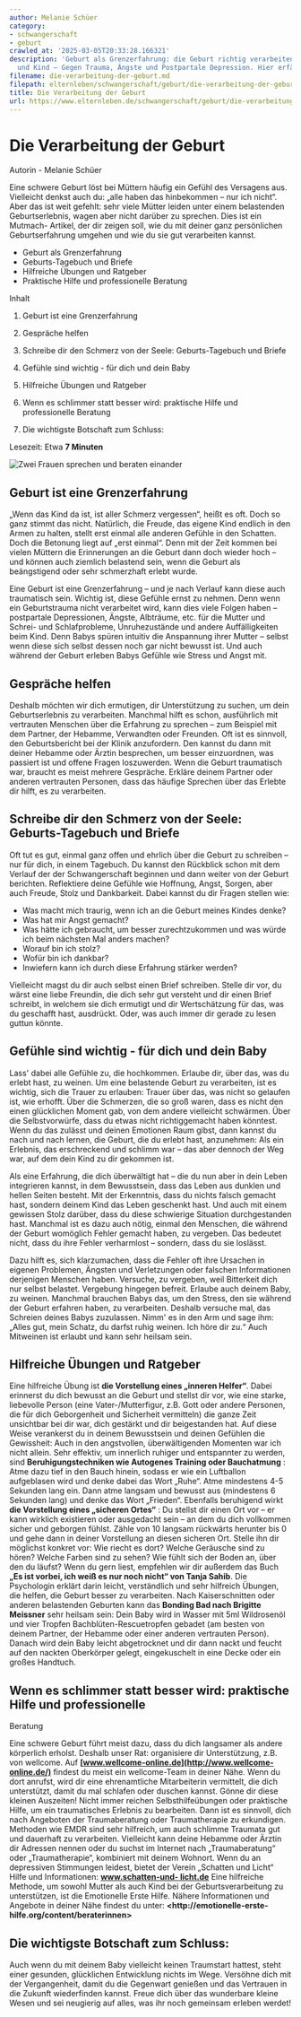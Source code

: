 ```yaml
---
author: Melanie Schüer
category:
- schwangerschaft
- geburt
crawled_at: '2025-03-05T20:33:28.166321'
description: 'Geburt als Grenzerfahrung: die Geburt richtig verarbeiten für Mutter
  und Kind – Gegen Trauma, Ängste und Postpartale Depression. Hier erfährst du mehr'
filename: die-verarbeitung-der-geburt.md
filepath: elternleben/schwangerschaft/geburt/die-verarbeitung-der-geburt.md
title: Die Verarbeitung der Geburt
url: https://www.elternleben.de/schwangerschaft/geburt/die-verarbeitung-der-geburt/
---
```


#  Die Verarbeitung der Geburt

Autorin - Melanie Schüer

Eine schwere Geburt löst bei Müttern häufig ein Gefühl des Versagens aus.
Vielleicht denkst auch du: „alle haben das hinbekommen – nur ich nicht“. Aber
das ist weit gefehlt: sehr viele Mütter leiden unter einem belastenden
Geburtserlebnis, wagen aber nicht darüber zu sprechen. Dies ist ein Mutmach-
Artikel, der dir zeigen soll, wie du mit deiner ganz persönlichen
Geburtserfahrung umgehen und wie du sie gut verarbeiten kannst.

  * <link internal-link>Geburt als Grenzerfahrung
  * <link internal-link>Geburts-Tagebuch und Briefe
  * <link internal-link>Hilfreiche Übungen und Ratgeber
  * <link internal-link>Praktische Hilfe und professionelle Beratung

Inhalt

1. Geburt ist eine Grenzerfahrung

2. Gespräche helfen

3. Schreibe dir den Schmerz von der Seele: Geburts-Tagebuch und Briefe

4. Gefühle sind wichtig - für dich und dein Baby

5. Hilfreiche Übungen und Ratgeber

6. Wenn es schlimmer statt besser wird: praktische Hilfe und professionelle Beratung

7. Die wichtigste Botschaft zum Schluss:

Lesezeit: Etwa **7 Minuten**

![Zwei Frauen sprechen und beraten einander
](/fileadmin/_processed_/c/1/csm_Artikel_Die_Verarbeitung_der_Geburt_d67399308b.jpg)

##  Geburt ist eine Grenzerfahrung

„Wenn das Kind da ist, ist aller Schmerz vergessen“, heißt es oft. Doch so
ganz stimmt das nicht. Natürlich, die Freude, das eigene Kind endlich in den
Armen zu halten, stellt erst einmal alle anderen Gefühle in den Schatten. Doch
die Betonung liegt auf „erst einmal“. Denn mit der Zeit kommen bei vielen
Müttern die Erinnerungen an die Geburt dann doch wieder hoch – und können auch
ziemlich belastend sein, wenn die Geburt als beängstigend oder sehr
schmerzhaft erlebt wurde.  
  
Eine Geburt ist eine Grenzerfahrung – und je nach Verlauf kann diese auch
traumatisch sein. Wichtig ist, diese Gefühle ernst zu nehmen. Denn wenn ein
Geburtstrauma nicht verarbeitet wird, kann dies viele Folgen haben –
postpartale Depressionen, Ängste, Albträume, etc. für die Mutter und Schrei-
und Schlafprobleme, Unruhezustände und andere Auffälligkeiten beim Kind. Denn
Babys spüren intuitiv die Anspannung ihrer Mutter – selbst wenn diese sich
selbst dessen noch gar nicht bewusst ist. Und auch während der Geburt erleben
Babys Gefühle wie Stress und Angst mit.

##  Gespräche helfen

Deshalb möchten wir dich ermutigen, dir Unterstützung zu suchen, um dein
Geburtserlebnis zu verarbeiten. Manchmal hilft es schon, ausführlich mit
vertrauten Menschen über die Erfahrung zu sprechen – zum Beispiel mit dem
Partner, der Hebamme, Verwandten oder Freunden. Oft ist es sinnvoll, den
Geburtsbericht bei der Klinik anzufordern. Den kannst du dann mit deiner
Hebamme oder Ärztin besprechen, um besser einzuordnen, was passiert ist und
offene Fragen loszuwerden. Wenn die Geburt traumatisch war, braucht es meist
mehrere Gespräche. Erkläre deinem Partner oder anderen vertrauten Personen,
dass das häufige Sprechen über das Erlebte dir hilft, es zu verarbeiten.

##  Schreibe dir den Schmerz von der Seele: Geburts-Tagebuch und Briefe

Oft tut es gut, einmal ganz offen und ehrlich über die Geburt zu schreiben –
nur für dich, in einem Tagebuch. Du kannst den Rückblick schon mit dem Verlauf
der der Schwangerschaft beginnen und dann weiter von der Geburt berichten.
Reflektiere deine Gefühle wie Hoffnung, Angst, Sorgen, aber auch Freude, Stolz
und Dankbarkeit. Dabei kannst du dir Fragen stellen wie:

  * Was macht mich traurig, wenn ich an die Geburt meines Kindes denke?
  * Was hat mir Angst gemacht?
  * Was hätte ich gebraucht, um besser zurechtzukommen und was würde ich beim nächsten Mal anders machen?
  * Worauf bin ich stolz?
  * Wofür bin ich dankbar?
  * Inwiefern kann ich durch diese Erfahrung stärker werden?

Vielleicht magst du dir auch selbst einen Brief schreiben. Stelle dir vor, du
wärst eine liebe Freundin, die dich sehr gut versteht und dir einen Brief
schreibt, in welchem sie dich ermutigt und dir Wertschätzung für das, was du
geschafft hast, ausdrückt. Oder, was auch immer dir gerade zu lesen guttun
könnte.

##  Gefühle sind wichtig - für dich und dein Baby

Lass' dabei alle Gefühle zu, die hochkommen. Erlaube dir, über das, was du
erlebt hast, zu weinen. Um eine belastende Geburt zu verarbeiten, ist es
wichtig, sich die Trauer zu erlauben: Trauer über das, was nicht so gelaufen
ist, wie erhofft. Über die Schmerzen, die so groß waren, dass es nicht den
einen glücklichen Moment gab, von dem andere vielleicht schwärmen. Über die
Selbstvorwürfe, dass du etwas nicht richtiggemacht haben könntest. Wenn du das
zulässt und deinen Emotionen Raum gibst, dann kannst du nach und nach lernen,
die Geburt, die du erlebt hast, anzunehmen: Als ein Erlebnis, das erschreckend
und schlimm war – das aber dennoch der Weg war, auf dem dein Kind zu dir
gekommen ist.  
  
Als eine Erfahrung, die dich überwältigt hat – die du nun aber in dein Leben
integrieren kannst, in dem Bewusstsein, dass das Leben aus dunklen und hellen
Seiten besteht. Mit der Erkenntnis, dass du nichts falsch gemacht hast,
sondern deinem Kind das Leben geschenkt hast. Und auch mit einem gewissen
Stolz darüber, dass du diese schwierige Situation durchgestanden hast.
Manchmal ist es dazu auch nötig, einmal den Menschen, die während der Geburt
womöglich Fehler gemacht haben, zu vergeben. Das bedeutet nicht, dass du ihre
Fehler verharmlost – sondern, dass du sie loslässt.  
  
Dazu hilft es, sich klarzumachen, dass die Fehler oft ihre Ursachen in eigenen
Problemen, Ängsten und Verletzungen oder falschen Informationen derjenigen
Menschen haben. Versuche, zu vergeben, weil Bitterkeit dich nur selbst
belastet. Vergebung hingegen befreit. Erlaube auch deinem Baby, zu weinen.
Manchmal brauchen Babys das, um den Stress, den sie während der Geburt
erfahren haben, zu verarbeiten. Deshalb versuche mal, das Schreien deines
Babys zuzulassen. Nimm' es in den Arm und sage ihm: „Alles gut, mein Schatz,
du darfst ruhig weinen. Ich höre dir zu.“ Auch Mitweinen ist erlaubt und kann
sehr heilsam sein.

##  Hilfreiche Übungen und Ratgeber

Eine hilfreiche Übung ist **die Vorstellung eines „inneren Helfer“**. Dabei
erinnerst du dich bewusst an die Geburt und stellst dir vor, wie eine starke,
liebevolle Person (eine Vater-/Mutterfigur, z.B. Gott oder andere Personen,
die für dich Geborgenheit und Sicherheit vermitteln) die ganze Zeit unsichtbar
bei dir war, dich gestärkt und dir beigestanden hat. Auf diese Weise
verankerst du in deinem Bewusstsein und deinen Gefühlen die Gewissheit: Auch
in den angstvollen, überwältigenden Momenten war ich nicht allein. Sehr
effektiv, um innerlich ruhiger und entspannter zu werden, sind
**Beruhigungstechniken wie Autogenes Training oder Bauchatmung** : Atme dazu
tief in den Bauch hinein, sodass er wie ein Luftballon aufgeblasen wird und
denke dabei das Wort „Ruhe“. Atme mindestens 4-5 Sekunden lang ein. Dann atme
langsam und bewusst aus (mindestens 6 Sekunden lang) und denke das Wort
„Frieden“. Ebenfalls beruhigend wirkt **die Vorstellung eines „sicheren
Ortes“** : Du stellst dir einen Ort vor – er kann wirklich existieren oder
ausgedacht sein – an dem du dich vollkommen sicher und geborgen fühlst. Zähle
von 10 langsam rückwärts herunter bis 0 und gehe dann in deiner Vorstellung an
diesen sicheren Ort. Stelle ihn dir möglichst konkret vor: Wie riecht es dort?
Welche Geräusche sind zu hören? Welche Farben sind zu sehen? Wie fühlt sich
der Boden an, über den du läufst? Wenn du gern liest, empfehlen wir dir
außerdem das Buch **„Es ist vorbei, ich weiß es nur noch nicht“ von Tanja
Sahib**. Die Psychologin erklärt darin leicht, verständlich und sehr hilfreich
Übungen, die helfen, die Geburt besser zu verarbeiten. Nach Kaiserschnitten
oder anderen belastenden Geburten kann das **Bonding Bad nach Brigitte
Meissner** sehr heilsam sein: Dein Baby wird in Wasser mit 5ml Wildrosenöl und
vier Tropfen Bachblüten-Rescuetropfen gebadet (am besten von deinem Partner,
der Hebamme oder einer anderen vertrauten Person). Danach wird dein Baby
leicht abgetrocknet und dir dann nackt und feucht auf den nackten Oberkörper
gelegt, eingekuschelt in eine Decke oder ein großes Handtuch.

##  Wenn es schlimmer statt besser wird: praktische Hilfe und professionelle
Beratung

Eine schwere Geburt führt meist dazu, dass du dich langsamer als andere
körperlich erholst. Deshalb unser Rat: organisiere dir Unterstützung, z.B. von
wellcome. Auf **[www.wellcome-online.de](http://www.wellcome-online.de/)**
findest du meist ein wellcome-Team in deiner Nähe. Wenn du dort anrufst, wird
dir eine ehrenamtliche Mitarbeiterin vermittelt, die dich unterstützt, damit
du mal schlafen oder duschen kannst. Gönne dir diese kleinen Auszeiten! Nicht
immer reichen Selbsthilfeübungen oder praktische Hilfe, um ein traumatisches
Erlebnis zu bearbeiten. Dann ist es sinnvoll, dich nach Angeboten der
Traumaberatung oder Traumatherapie zu erkundigen. Methoden wie EMDR sind sehr
hilfreich, um auch schlimme Traumata gut und dauerhaft zu verarbeiten.
Vielleicht kann deine Hebamme oder Ärztin dir Adressen nennen oder du suchst
im Internet nach „Traumaberatung“ oder „Traumatherapie“, kombiniert mit deinem
Wohnort. Wenn du an depressiven Stimmungen leidest, bietet der Verein
„Schatten und Licht“ Hilfe und Informationen: **[www.schatten-und-
licht.de](http://www.schatten-und-licht.de/index.php/de/)** Eine hilfreiche
Methode, um sowohl Mutter als auch Kind bei der Geburtsverarbeitung zu
unterstützen, ist die Emotionelle Erste Hilfe. Nähere Informationen und
Angebote in deiner Nähe findest du unter: **<http://emotionelle-erste-
hilfe.org/content/beraterinnen>**

##  Die wichtigste Botschaft zum Schluss:

Auch wenn du mit deinem Baby vielleicht keinen Traumstart hattest, steht einer
gesunden, glücklichen Entwicklung nichts im Wege. Versöhne dich mit der
Vergangenheit, damit du die Gegenwart genießen und das Vertrauen in die
Zukunft wiederfinden kannst. Freue dich über das wunderbare kleine Wesen und
sei neugierig auf alles, was ihr noch gemeinsam erleben werdet!

